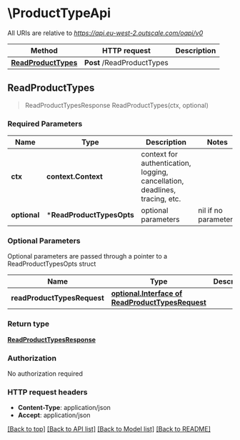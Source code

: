 # \ProductTypeApi

All URIs are relative to *https://api.eu-west-2.outscale.com/oapi/v0*

Method | HTTP request | Description
------------- | ------------- | -------------
[**ReadProductTypes**](ProductTypeApi.md#ReadProductTypes) | **Post** /ReadProductTypes | 



## ReadProductTypes

> ReadProductTypesResponse ReadProductTypes(ctx, optional)



### Required Parameters


Name | Type | Description  | Notes
------------- | ------------- | ------------- | -------------
**ctx** | **context.Context** | context for authentication, logging, cancellation, deadlines, tracing, etc.
 **optional** | ***ReadProductTypesOpts** | optional parameters | nil if no parameters

### Optional Parameters

Optional parameters are passed through a pointer to a ReadProductTypesOpts struct


Name | Type | Description  | Notes
------------- | ------------- | ------------- | -------------
 **readProductTypesRequest** | [**optional.Interface of ReadProductTypesRequest**](ReadProductTypesRequest.md)|  | 

### Return type

[**ReadProductTypesResponse**](ReadProductTypesResponse.md)

### Authorization

No authorization required

### HTTP request headers

- **Content-Type**: application/json
- **Accept**: application/json

[[Back to top]](#) [[Back to API list]](../README.md#documentation-for-api-endpoints)
[[Back to Model list]](../README.md#documentation-for-models)
[[Back to README]](../README.md)

